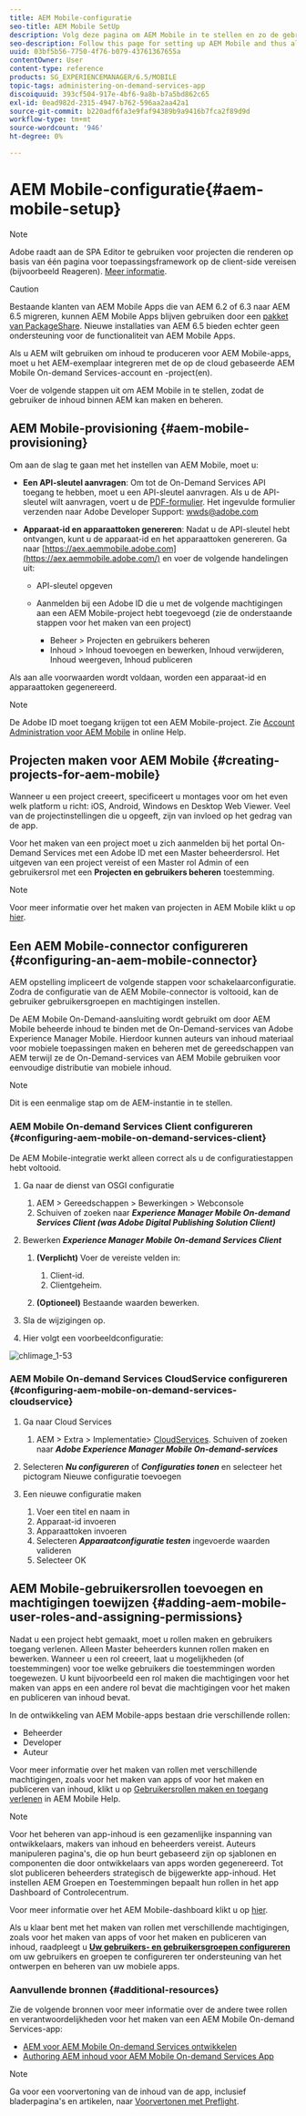 ```yaml
---
title: AEM Mobile-configuratie
seo-title: AEM Mobile SetUp
description: Volg deze pagina om AEM Mobile in te stellen en zo de gebruiker de inhoud binnen AEM te maken en te beheren. Deze pagina biedt informatie over het integreren van de AEM instantie met de op cloud gebaseerde AEM Mobile On-demand Services-account en -project(en).
seo-description: Follow this page for setting up AEM Mobile and thus allowing the user to create and manage the content within AEM. This page provides information on integrating the AEM instance with the cloud-based AEM Mobile On-Demand Services account and project(s).
uuid: 03bf5b56-7750-4f76-b079-43761367655a
contentOwner: User
content-type: reference
products: SG_EXPERIENCEMANAGER/6.5/MOBILE
topic-tags: administering-on-demand-services-app
discoiquuid: 393cf504-917e-4bf6-9a8b-b7a5bd862c65
exl-id: 0ead982d-2315-4947-b762-596aa2aa42a1
source-git-commit: b220adf6fa3e9faf94389b9a9416b7fca2f89d9d
workflow-type: tm+mt
source-wordcount: '946'
ht-degree: 0%

---
```


# AEM Mobile-configuratie{#aem-mobile-setup}

>[!NOTE]
>
>Adobe raadt aan de SPA Editor te gebruiken voor projecten die renderen op basis van één pagina voor toepassingsframework op de client-side vereisen (bijvoorbeeld Reageren). [Meer informatie](/help/sites-developing/spa-overview.md).

>[!CAUTION]
>
>Bestaande klanten van AEM Mobile Apps die van AEM 6.2 of 6.3 naar AEM 6.5 migreren, kunnen AEM Mobile Apps blijven gebruiken door een [pakket van PackageShare](https://www.adobeaemcloud.com/content/marketplace/marketplaceProxy.html?packagePath=/content/companies/public/adobe/packages/cq640/compatpack/aem-mobile-package). Nieuwe installaties van AEM 6.5 bieden echter geen ondersteuning voor de functionaliteit van AEM Mobile Apps.

Als u AEM wilt gebruiken om inhoud te produceren voor AEM Mobile-apps, moet u het AEM-exemplaar integreren met de op de cloud gebaseerde AEM Mobile On-demand Services-account en -project(en).

Voer de volgende stappen uit om AEM Mobile in te stellen, zodat de gebruiker de inhoud binnen AEM kan maken en beheren.

## AEM Mobile-provisioning {#aem-mobile-provisioning}

Om aan de slag te gaan met het instellen van AEM Mobile, moet u:

* **Een API-sleutel aanvragen**: Om tot de On-Demand Services API toegang te hebben, moet u een API-sleutel aanvragen. Als u de API-sleutel wilt aanvragen, voert u de [PDF-formulier](https://helpx.adobe.com/digital-publishing-solution/help/integrating-dps.html). Het ingevulde formulier verzenden naar Adobe Developer Support: [wwds@adobe.com](mailto:wwds@adobe.com)

* **Apparaat-id en apparaattoken genereren**: Nadat u de API-sleutel hebt ontvangen, kunt u de apparaat-id en het apparaattoken genereren. Ga naar [https://aex.aemmobile.adobe.com](https://aex.aemmobile.adobe.com/) en voer de volgende handelingen uit:

   * API-sleutel opgeven
   * Aanmelden bij een Adobe ID die u met de volgende machtigingen aan een AEM Mobile-project hebt toegevoegd (zie de onderstaande stappen voor het maken van een project)

      * Beheer > Projecten en gebruikers beheren
      * Inhoud > Inhoud toevoegen en bewerken, Inhoud verwijderen, Inhoud weergeven, Inhoud publiceren

Als aan alle voorwaarden wordt voldaan, worden een apparaat-id en apparaattoken gegenereerd.

>[!NOTE]
>
>De Adobe ID moet toegang krijgen tot een AEM Mobile-project. Zie [Account Administration voor AEM Mobile](https://helpx.adobe.com/digital-publishing-solution/help/account-admin-dps.html) in online Help.

## Projecten maken voor AEM Mobile {#creating-projects-for-aem-mobile}

Wanneer u een project creeert, specificeert u montages voor om het even welk platform u richt: iOS, Android, Windows en Desktop Web Viewer. Veel van de projectinstellingen die u opgeeft, zijn van invloed op het gedrag van de app.

Voor het maken van een project moet u zich aanmelden bij het portal On-Demand Services met een Adobe ID met een Master beheerdersrol. Het uitgeven van een project vereist of een Master rol Admin of een gebruikersrol met een **Projecten en gebruikers beheren** toestemming.

>[!NOTE]
>
>Voor meer informatie over het maken van projecten in AEM Mobile klikt u op [hier](https://helpx.adobe.com/digital-publishing-solution/help/creating-projects.html).

## Een AEM Mobile-connector configureren {#configuring-an-aem-mobile-connector}

AEM opstelling impliceert de volgende stappen voor schakelaarconfiguratie. Zodra de configuratie van de AEM Mobile-connector is voltooid, kan de gebruiker gebruikersgroepen en machtigingen instellen.

De AEM Mobile On-Demand-aansluiting wordt gebruikt om door AEM Mobile beheerde inhoud te binden met de On-Demand-services van Adobe Experience Manager Mobile. Hierdoor kunnen auteurs van inhoud materiaal voor mobiele toepassingen maken en beheren met de gereedschappen van AEM terwijl ze de On-Demand-services van AEM Mobile gebruiken voor eenvoudige distributie van mobiele inhoud.

>[!NOTE]
>
>Dit is een eenmalige stap om de AEM-instantie in te stellen.

### AEM Mobile On-demand Services Client configureren {#configuring-aem-mobile-on-demand-services-client}

De AEM Mobile-integratie werkt alleen correct als u de configuratiestappen hebt voltooid.

1. Ga naar de dienst van OSGI configuratie

   1. AEM > Gereedschappen > Bewerkingen > Webconsole
   1. Schuiven of zoeken naar ***Experience Manager Mobile On-demand Services Client (was Adobe Digital Publishing Solution Client)***

1. Bewerken ***Experience Manager Mobile On-demand Services Client***

   1. **(Verplicht)** Voer de vereiste velden in:

      1. Client-id.
      1. Clientgeheim.
   1. **(Optioneel)** Bestaande waarden bewerken.


1. Sla de wijzigingen op.
1. Hier volgt een voorbeeldconfiguratie:

![chlimage_1-53](assets/chlimage_1-53.png)

### AEM Mobile On-demand Services CloudService configureren {#configuring-aem-mobile-on-demand-services-cloudservice}

1. Ga naar Cloud Services

   1. AEM > Extra > Implementatie> [CloudServices](http://localhost:4502/libs/cq/core/content/tools/cloudservices.html). Schuiven of zoeken naar ***Adobe Experience Manager Mobile On-demand-services***

1. Selecteren ***Nu configureren*** of ***Configuraties tonen*** en selecteer het pictogram Nieuwe configuratie toevoegen

1. Een nieuwe configuratie maken

   1. Voer een titel en naam in
   1. Apparaat-id invoeren
   1. Apparaattoken invoeren
   1. Selecteren ***Apparaatconfiguratie testen*** ingevoerde waarden valideren
   1. Selecteer OK

## AEM Mobile-gebruikersrollen toevoegen en machtigingen toewijzen {#adding-aem-mobile-user-roles-and-assigning-permissions}

Nadat u een project hebt gemaakt, moet u rollen maken en gebruikers toegang verlenen. Alleen Master beheerders kunnen rollen maken en bewerken. Wanneer u een rol creeert, laat u mogelijkheden (of toestemmingen) voor toe welke gebruikers die toestemmingen worden toegewezen. U kunt bijvoorbeeld een rol maken die machtigingen voor het maken van apps en een andere rol bevat die machtigingen voor het maken en publiceren van inhoud bevat.

In de ontwikkeling van AEM Mobile-apps bestaan drie verschillende rollen:

* Beheerder
* Developer
* Auteur

Voor meer informatie over het maken van rollen met verschillende machtigingen, zoals voor het maken van apps of voor het maken en publiceren van inhoud, klikt u op [Gebruikersrollen maken en toegang verlenen](https://helpx.adobe.com/digital-publishing-solution/help/account-admin-dps.html) in AEM Mobile Help.

>[!NOTE]
>
>Voor het beheren van app-inhoud is een gezamenlijke inspanning van ontwikkelaars, makers van inhoud en beheerders vereist. Auteurs manipuleren pagina&#39;s, die op hun beurt gebaseerd zijn op sjablonen en componenten die door ontwikkelaars van apps worden gegenereerd. Tot slot publiceren beheerders strategisch de bijgewerkte app-inhoud. Het instellen AEM Groepen en Toestemmingen bepaalt hun rollen in het app Dashboard of Controlecentrum.
>
>Voor meer informatie over het AEM Mobile-dashboard klikt u op [hier](/help/mobile/mobile-apps-ondemand-application-dashboard.md).

Als u klaar bent met het maken van rollen met verschillende machtigingen, zoals voor het maken van apps of voor het maken en publiceren van inhoud, raadpleegt u [**Uw gebruikers- en gebruikersgroepen configureren**](/help/mobile/aem-mobile-configure-users.md) om uw gebruikers en groepen te configureren ter ondersteuning van het ontwerpen en beheren van uw mobiele apps.

### Aanvullende bronnen {#additional-resources}

Zie de volgende bronnen voor meer informatie over de andere twee rollen en verantwoordelijkheden voor het maken van een AEM Mobile On-demand Services-app:

* [AEM voor AEM Mobile On-demand Services ontwikkelen](/help/mobile/aem-mobile-on-demand.md)
* [Authoring AEM inhoud voor AEM Mobile On-demand Services App](/help/mobile/mobile-apps-ondemand.md)

>[!NOTE]
>
>Ga voor een voorvertoning van de inhoud van de app, inclusief bladerpagina&#39;s en artikelen, naar [Voorvertonen met Preflight](/help/mobile/aem-mobile-manage-ondemand-services.md).
